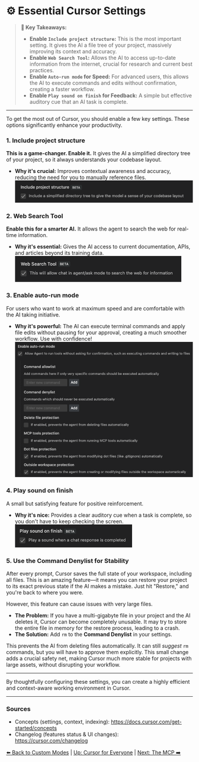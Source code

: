 # ⚙️ Essential Cursor Settings

> **🔑 Key Takeaways:**
> 
> - **Enable `Include project structure`:** This is the most important setting. It gives the AI a file tree of your project, massively improving its context and accuracy.
> - **Enable `Web Search Tool`:** Allows the AI to access up-to-date information from the internet, crucial for research and current best practices.
> - **Enable `Auto-run mode` for Speed:** For advanced users, this allows the AI to execute commands and edits without confirmation, creating a faster workflow.
> - **Enable `Play sound on finish` for Feedback:** A simple but effective auditory cue that an AI task is complete.

---

To get the most out of Cursor, you should enable a few key settings. These options significantly enhance your productivity.

### 1. Include project structure

**This is a game-changer. Enable it.** It gives the AI a simplified directory tree of your project, so it always understands your codebase layout.

-   **Why it's crucial:** Improves contextual awareness and accuracy, reducing the need for you to manually reference files.  
    ![Include Project Structure Setting](../assets/include_project_structure.png)

### 2. Web Search Tool

**Enable this for a smarter AI.** It allows the agent to search the web for real-time information.

-   **Why it's essential:** Gives the AI access to current documentation, APIs, and articles beyond its training data.  
    ![Web Search Tool Setting](../assets/web_search_tool.png)

### 3. Enable auto-run mode

For users who want to work at maximum speed and are comfortable with the AI taking initiative.

-   **Why it's powerful:** The AI can execute terminal commands and apply file edits without pausing for your approval, creating a much smoother workflow. Use with confidence!  
    ![Enable Auto-run Mode Setting](../assets/auto_run_mode.png)

### 4. Play sound on finish

A small but satisfying feature for positive reinforcement.

-   **Why it's nice:** Provides a clear auditory cue when a task is complete, so you don't have to keep checking the screen.  
    ![Play Sound on Finish Setting](../assets/play_sound_on_finish.png)

### 5. Use the Command Denylist for Stability

After every prompt, Cursor saves the full state of your workspace, including all files. This is an amazing feature—it means you can restore your project to its exact previous state if the AI makes a mistake. Just hit "Restore," and you're back to where you were.

However, this feature can cause issues with very large files.

-   **The Problem:** If you have a multi-gigabyte file in your project and the AI deletes it, Cursor can become completely unusable. It may try to store the entire file in memory for the restore process, leading to a crash.
-   **The Solution:** Add `rm` to the **Command Denylist** in your settings.

This prevents the AI from deleting files automatically. It can still *suggest* `rm` commands, but you will have to approve them explicitly. This small change adds a crucial safety net, making Cursor much more stable for projects with large assets, without disrupting your workflow.

---

By thoughtfully configuring these settings, you can create a highly efficient and context-aware working environment in Cursor.

---

### Sources

- Concepts (settings, context, indexing): https://docs.cursor.com/get-started/concepts
- Changelog (features status & UI changes): https://cursor.com/changelog

[⬅️ Back to Custom Modes](./04-Custom-Modes-Tailoring-Cursor-to-You/README.md) | [Up: Cursor for Everyone](../README.md) | [Next: The MCP ➡️](./06-The-Model-Context-Protocol-MCP/README.md) 